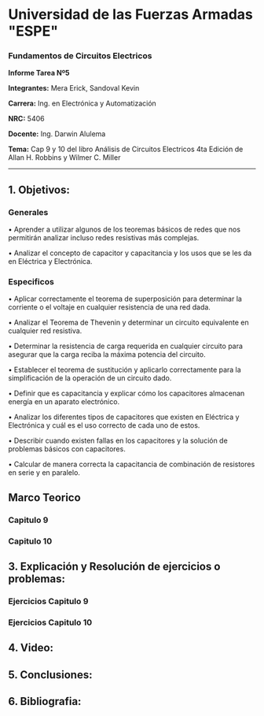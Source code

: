 # Universidad de las Fuerzas Armadas "ESPE" 

### Fundamentos de Circuitos Electricos

**Informe Tarea Nº5**

**Integrantes:** Mera Erick, Sandoval Kevin

**Carrera:** Ing. en Electrónica y Automatización 

**NRC:** 5406

**Docente:** Ing. Darwin Alulema

**Tema:**  Cap 9 y 10 del libro Análisis de Circuitos Electricos 4ta Edición de Allan H. Robbins y Wilmer C. Miller

-------------------------------------------------------------------------------------------------------------------------------------------------------

## 1. Objetivos: 

### Generales
•	Aprender a utilizar algunos de los teoremas básicos de redes que nos permitirán analizar incluso redes resistivas más complejas.

•	Analizar el concepto de capacitor y capacitancia y los usos que se les da en Eléctrica y Electrónica. 

### Especificos

•	Aplicar correctamente el teorema de superposición para determinar la corriente o el voltaje en cualquier resistencia de una red dada.

•	Analizar el Teorema de Thevenin y determinar un circuito equivalente en cualquier red resistiva. 

•	Determinar la resistencia de carga requerida en cualquier circuito para asegurar que la carga reciba la máxima potencia del circuito. 

•	Establecer el teorema de sustitución y aplicarlo correctamente para la simplificación de la operación de un circuito dado. 

•	Definir que es capacitancia y explicar cómo los capacitores almacenan energía en un aparato electrónico. 

•	Analizar los diferentes tipos de capacitores que existen en Eléctrica y Electrónica y cuál es el uso correcto de cada uno de estos. 

•	Describir cuando existen fallas en los capacitores y la solución de problemas básicos con capacitores. 

•	Calcular de manera correcta la capacitancia de combinación de resistores en serie y en paralelo. 

## Marco Teorico

### Capitulo 9 

### Capitulo 10 

## 3. Explicación y Resolución de ejercicios o problemas: 


### Ejercicios Capitulo 9 

### Ejercicios Capitulo 10 


## 4. Video: 

## 5. Conclusiones: 

## 6. Bibliografia: 
